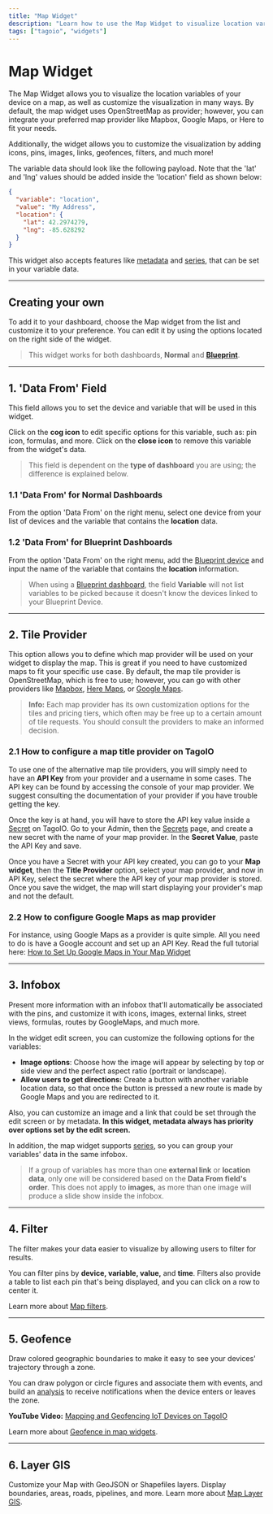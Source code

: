 ```yaml
---
title: "Map Widget"
description: "Learn how to use the Map Widget to visualize location variables of your device on a map, customize visualization with icons, pins, images, links, geofences, filters and more."
tags: ["tagoio", "widgets"]
---
```


# Map Widget

The Map Widget allows you to visualize the location variables of your device on a map, as well as customize the visualization in many ways. By default, the map widget uses OpenStreetMap as provider; however, you can integrate your preferred map provider like Mapbox, Google Maps, or Here to fit your needs.

Additionally, the widget allows you to customize the visualization by adding icons, pins, images, links, geofences, filters, and much more!

<!-- Map widget example image -->

The variable data should look like the following payload. Note that the 'lat' and 'lng' values should be added inside the 'location' field as shown below:

```json
{
  "variable": "location",
  "value": "My Address",
  "location": {
    "lat": 42.2974279,
    "lng": -85.628292
  }
}
```

This widget also accepts features like [metadata](/tagoio/data-management/metadata) and [series](/tagoio/data-management/grouping-variables), that can be set in your variable data.

---

## Creating your own

To add it to your dashboard, choose the Map widget from the list and customize it to your preference. You can edit it by using the options located on the right side of the widget.

<!-- Map widget creation image -->

> This widget works for both dashboards, **Normal** and [**Blueprint**](/tagoio/dashboards/blueprint-dashboard).

---

## 1. 'Data From' Field

This field allows you to set the device and variable that will be used in this widget.

<!-- Data From field image -->

Click on the **cog icon** to edit specific options for this variable, such as: pin icon, formulas, and more. Click on the **close icon** to remove this variable from the widget's data.

> This field is dependent on the **type of dashboard** you are using; the difference is explained below.

### 1.1 'Data From' for Normal Dashboards

From the option 'Data From' on the right menu, select one device from your list of devices and the variable that contains the **location** data.

### 1.2 'Data From' for Blueprint Dashboards

From the option 'Data From' on the right menu, add the [Blueprint device](/tagoio/devices/blueprint-devices-entities) and input the name of the variable that contains the **location** information.

> When using a [Blueprint dashboard](/tagoio/dashboards/blueprint-dashboard), the field **Variable** will not list variables to be picked because it doesn't know the devices linked to your Blueprint Device.

---

## 2. Tile Provider

This option allows you to define which map provider will be used on your widget to display the map. This is great if you need to have customized maps to fit your specific use case. By default, the map tile provider is OpenStreetMap, which is free to use; however, you can go with other providers like [Mapbox](https://www.mapbox.com/), [Here Maps](https://www.here.com/), or [Google Maps](https://developers.google.com/maps).

> **Info:** Each map provider has its own customization options for the tiles and pricing tiers, which often may be free up to a certain amount of tile requests. You should consult the providers to make an informed decision.

### 2.1 How to configure a map title provider on TagoIO

To use one of the alternative map tile providers, you will simply need to have an **API Key** from your provider and a username in some cases. The API key can be found by accessing the console of your map provider. We suggest consulting the documentation of your provider if you have trouble getting the key.

Once the key is at hand, you will have to store the API key value inside a [Secret](/tagoio/secrets) on TagoIO. Go to your Admin, then the [Secrets](https://admin.tago.io/secrets) page, and create a new secret with the name of your map provider. In the **Secret Value**, paste the API Key and save.

<!-- Secrets configuration image -->

Once you have a Secret with your API key created, you can go to your **Map widget**, then the **Title Provider** option, select your map provider, and now in API Key, select the secret where the API key of your map provider is stored. Once you save the widget, the map will start displaying your provider's map and not the default.

<!-- Tile provider configuration image -->

### 2.2 How to configure Google Maps as map provider

For instance, using Google Maps as a provider is quite simple. All you need to do is have a Google account and set up an API Key. Read the full tutorial here: [How to Set Up Google Maps in Your Map Widget](https://help.tago.io/portal/en/community/topic/how-to-set-up-google-maps-in-your-map-widget)

---

## 3. Infobox

Present more information with an infobox that'll automatically be associated with the pins, and customize it with icons, images, external links, street views, formulas, routes by GoogleMaps, and much more.

<!-- Infobox example image -->

In the widget edit screen, you can customize the following options for the variables:

- **Image options**: Choose how the image will appear by selecting by top or side view and the perfect aspect ratio (portrait or landscape).
- **Allow users to get directions:** Create a button with another variable location data, so that once the button is pressed a new route is made by Google Maps and you are redirected to it.

Also, you can customize an image and a link that could be set through the edit screen or by metadata. **In this widget, metadata always has priority over options set by the edit screen.**

In addition, the map widget supports [series](/tagoio/data-management/grouping-variables), so you can group your variables' data in the same infobox.

> If a group of variables has more than one **external link** or **location data**, only one will be considered based on the **Data From field's order**. This does not apply to **images,** as more than one image will produce a slide show inside the infobox.

---

## 4. Filter

The filter makes your data easier to visualize by allowing users to filter for results.

<!-- Filter example image -->

You can filter pins by **device, variable, value,** and **time**. Filters also provide a table to list each pin that's being displayed, and you can click on a row to center it.

Learn more about [Map filters](/tagoio/map-filters).

---

## 5. Geofence

Draw colored geographic boundaries to make it easy to see your devices' trajectory through a zone.

<!-- Geofence example image -->

You can draw polygon or circle figures and associate them with events, and build an [analysis](https://community.tago.io/t/implementing-an-analysis-to-notify-when-a-device-is-inside-of-a-geofence/617) to receive notifications when the device enters or leaves the zone.

**YouTube Video:** [Mapping and Geofencing IoT Devices on TagoIO](https://www.youtube.com/watch?v=EmwtOqq_KLQ)

Learn more about [Geofence in map widgets](/tagoio/widgets/geofences-in-map-widgets).

---

## 6. Layer GIS

Customize your Map with GeoJSON or Shapefiles layers. Display boundaries, areas, roads, pipelines, and more. Learn more about [Map Layer GIS](/tagoio/map-layer-gis).

<!-- Layer GIS example image -->